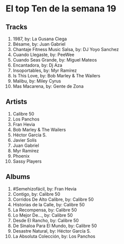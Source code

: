 # El top Ten de la semana 19

## Tracks
1. 1987, by: La Gusana Ciega
1. Bésame, by: Juan Gabriel
1. Chantaje Fitness Music Salsa, by: DJ Yoyo Sanchez
1. Cuando Llegaste, by: PeeWee
1. Cuando Seas Grande, by: Miguel Mateos
1. Encantadora, by: Dj Aza
1. Insoportables, by: Myr Ramírez
1. Is This Love, by: Bob Marley & The Wailers
1. Malibu, by: Miley Cyrus
1. Mas Macarena, by: Gente de Zona

## Artists
1. Calibre 50
1. Los Panchos
1. Fran Hevia
1. Bob Marley & The Wailers
1. Héctor García S.
1. Javier Solís
1. Juan Gabriel
1. Myr Ramírez
1. Phoenix
1. Sassy Players

## Albums
1. #Semehizofácil, by: Fran Hevia
1. Contigo, by: Calibre 50
1. Corridos De Alto Calibre, by: Calibre 50
1. Historias de la Calle, by: Calibre 50
1. La Recompensa, by: Calibre 50
1. Lo Mejor De..., by: Calibre 50
1. Desde El Rancho, by: Calibre 50
1. De Sinaloa Para El Mundo, by: Calibre 50
1. Desastre Natural, by: Héctor García S.
1. La Absoluta Colección, by: Los Panchos
